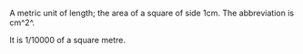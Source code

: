 A metric unit of length; the area of a square of side 1cm. The
abbreviation is cm^2^.

It is 1/10000 of a square metre.
